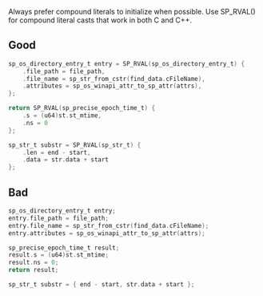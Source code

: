 Always prefer compound literals to initialize when possible. Use SP_RVAL() for compound literal casts that work in both C and C++.

## Good
```c
sp_os_directory_entry_t entry = SP_RVAL(sp_os_directory_entry_t) {
    .file_path = file_path,
    .file_name = sp_str_from_cstr(find_data.cFileName),
    .attributes = sp_os_winapi_attr_to_sp_attr(attrs),
};

return SP_RVAL(sp_precise_epoch_time_t) {
    .s = (u64)st.st_mtime,
    .ns = 0
};

sp_str_t substr = SP_RVAL(sp_str_t) {
    .len = end - start,
    .data = str.data + start
};
```

## Bad
```c
sp_os_directory_entry_t entry;
entry.file_path = file_path;
entry.file_name = sp_str_from_cstr(find_data.cFileName);
entry.attributes = sp_os_winapi_attr_to_sp_attr(attrs);

sp_precise_epoch_time_t result;
result.s = (u64)st.st_mtime;
result.ns = 0;
return result;

sp_str_t substr = { end - start, str.data + start };
```
